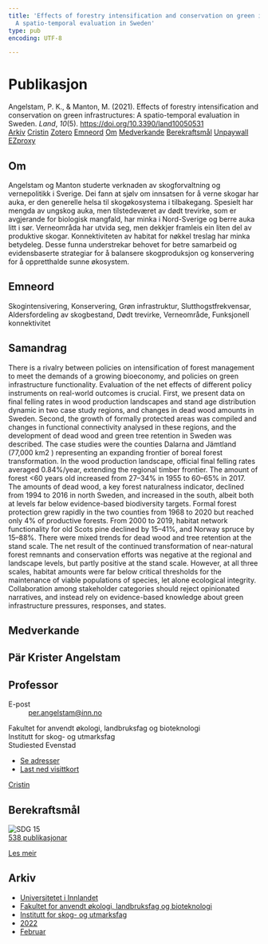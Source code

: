 ```yaml
---
title: 'Effects of forestry intensification and conservation on green infrastructures:
  A spatio-temporal evaluation in Sweden'
type: pub
encoding: UTF-8

---
```

<h1>Publikasjon</h1>
<article id="csl-bib-container-6QFNGVHF" class="csl-bib-container">
  <div class="csl-bib-body"> <div class="csl-entry">Angelstam, P. K., &#38; Manton, M. (2021). Effects of forestry intensification and conservation on green infrastructures: A spatio-temporal evaluation in Sweden. <i>Land</i>, <i>10</i>(5). <a href="https://doi.org/10.3390/land10050531">https://doi.org/10.3390/land10050531</a></div> </div>
  <div class="csl-bib-buttons">
    <a href="#taxonomy-article-6QFNGVHF" alt="archive" class="csl-bib-button">Arkiv</a>
    <a href="https://app.cristin.no/results/show.jsf?id=2000406" alt="Cristin" class="csl-bib-button">Cristin</a>
    <a href="http://zotero.org/groups/5881554/items/6QFNGVHF" alt="Zotero" class="csl-bib-button">Zotero</a>
    <a href="#keywords-article-6QFNGVHF" alt="keywords" class="csl-bib-button">Emneord</a>
    <a href="#about-article-6QFNGVHF" alt="about_pub" class="csl-bib-button">Om</a>
    <a href="#contributors-article-6QFNGVHF" alt="contributors" class="csl-bib-button">Medverkande</a>
    <a href="#sdg-article-6QFNGVHF" alt="sdg" class="csl-bib-button">Berekraftsmål</a>
    <a href="https://www.mdpi.com/2073-445X/10/5/531/pdf?version=1621819053" alt="Unpaywall" class="csl-bib-button">Unpaywall</a>
    <a href="https://www.mdpi.com/2073-445X/10/5/531/pdf?version=1621819053" alt="EZproxy" class="csl-bib-button">EZproxy</a>
  </div>
  <div id="csl-bib-meta-container-6QFNGVHF"></div>
</article>
<div id="csl-bib-meta-6QFNGVHF" class="csl-bib-meta">
  <article id="about-article-6QFNGVHF" class="about_pub-article">
    <h1>Om</h1>
    Angelstam og Manton studerte verknaden av skogforvaltning og vernepolitikk i Sverige. Dei fann at sjølv om innsatsen for å verne skogar har auka, er den generelle helsa til skogøkosystema i tilbakegang. Spesielt har mengda av ungskog auka, men tilstedeværet av dødt trevirke, som er avgjerande for biologisk mangfald, har minka i Nord-Sverige og berre auka litt i sør. Verneområda har utvida seg, men dekkjer framleis ein liten del av produktive skogar. Konnektiviteten av habitat for nøkkel treslag har minka betydeleg. Desse funna understrekar behovet for betre samarbeid og evidensbaserte strategiar for å balansere skogproduksjon og konservering for å oppretthalde sunne økosystem.
  </article>
  <article id="keywords-article-6QFNGVHF" class="keywords-article">
    <h1>Emneord</h1>
    Skogintensivering, Konservering, Grøn infrastruktur, Slutthogstfrekvensar, Aldersfordeling av skogbestand, Dødt trevirke, Verneområde, Funksjonell konnektivitet
  </article>
  <article id="abstract-article-6QFNGVHF" class="abstract-article">
    <h1>Samandrag</h1>
    There is a rivalry between policies on intensification of forest management to meet the demands of a growing bioeconomy, and policies on green infrastructure functionality. Evaluation of the net effects of different policy instruments on real-world outcomes is crucial. First, we present data on final felling rates in wood production landscapes and stand age distribution dynamic in two case study regions, and changes in dead wood amounts in Sweden. Second, the growth of formally protected areas was compiled and changes in functional connectivity analysed in these regions, and the development of dead wood and green tree retention in Sweden was described. The case studies were the counties Dalarna and Jämtland (77,000 km2 
) representing an expanding frontier of boreal forest transformation. In the wood production landscape, official final felling rates averaged 0.84%/year, extending the regional timber frontier. The amount of forest <60 years old increased from 27–34% in 1955 to 60–65% in 2017. The amounts of dead wood, a key forest naturalness indicator, declined from 1994 to 2016 in north Sweden, and increased in the south, albeit both at levels far below evidence-based biodiversity targets. Formal forest protection grew rapidly in the two counties from 1968 to 2020 but reached only 4% of productive forests. From 2000 to 2019, habitat network functionality for old Scots pine declined by 15–41%, and Norway spruce by 15–88%. There were mixed trends for dead wood and tree retention at the stand scale. The net result of the continued transformation of near-natural forest remnants and conservation efforts was negative at the regional and landscape levels, but partly positive at the stand scale. However, at all three scales, habitat amounts were far below critical thresholds for the maintenance of viable populations of species, let alone ecological integrity. Collaboration among stakeholder categories should reject opinionated narratives, and instead rely on evidence-based knowledge about green infrastructure pressures, responses, and states.
  </article>
  <article id="contributors-article-6QFNGVHF" class="contributors-article">
    <h1>Medverkande</h1>
    <div class="personas"> <div class="vrtx-hinn-person-card"> <div class="photo"> <i class="lar la-user-circle missing-person"></i> </div> <div class="info"> <hgroup><h1>Pär Krister Angelstam</h1> <h2>Professor</h2> </hgroup><dl> <dt>E-post</dt> <dd> <a href="mailto:per.angelstam@inn.no">per.angelstam@inn.no</a> </dd> </dl> <p> Fakultet for anvendt økologi, landbruksfag og bioteknologi<br> Institutt for skog- og utmarksfag<br> Studiested Evenstad </p> <ul class="vrtx-hinn-links"> <li><a href="https://www.inn.no/finn-en-ansatt/per-angelstam.html#vrtx-hinn-addresses">Se adresser</a></li> <li><a href="https://www.inn.no/finn-en-ansatt/per-angelstam.html?vrtx=vcf">Last ned visittkort</a></li> </ul> </div> </div> <a href="https://app.cristin.no/persons/show.jsf?id=1318014" alt="Cristin URL" class="personas-cristin">Cristin</a> </div>
  </article>
  <article id="sdg-article-6QFNGVHF" class="sdg-article">
    <h1>Berekraftsmål</h1>
    <div class="sdg-container"><div id="sdg15" class="sdg">
        <img src="{{< params subfolder >}}images/sdg/sdg15_nn.png" class="image" alt="SDG 15">
        <div class="sdg-overlay">
          <a href="{{< params subfolder >}}nn/archive/?sdg=15#archive" class="sdg-publication-count"><span>538</span> publikasjonar</a>
          <p><a href="https://fn.no/om-fn/fns-baerekraftsmaal/livet-paa-land?lang=nno-NO" class="sdg-read-more">Les meir</a></p>
        </div>
      </div></div>
  </article>
  <article id="taxonomy-article-6QFNGVHF" class="taxonomy-article">
    <h1>Arkiv</h1>
    <ul>
      <li><a href="{{< params subfolder >}}nn/archive/?key=3DCRN523">Universitetet i Innlandet</a></li>
      <li><a href="{{< params subfolder >}}nn/archive/?key=T77LXH6D">Fakultet for anvendt økologi, landbruksfag og bioteknologi</a></li>
      <li><a href="{{< params subfolder >}}nn/archive/?key=7TRARPE3">Institutt for skog- og utmarksfag</a></li>
      <li><a href="{{< params subfolder >}}nn/archive/?key=H9K9UC39">2022</a></li>
      <li><a href="{{< params subfolder >}}nn/archive/?key=TSZ2BSDY">Februar</a></li>
    </ul>
  </article>
</div>

